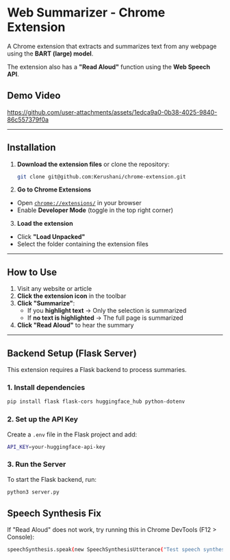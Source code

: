 # Web Summarizer - Chrome Extension

A Chrome extension that extracts and summarizes text from any webpage using the **BART (large) model**.  

The extension also has a **"Read Aloud"** function using the **Web Speech API**. 

## Demo Video

https://github.com/user-attachments/assets/1edca9a0-0b38-4025-9840-86c557379f0a

---

## Installation
1. **Download the extension files** or clone the repository:
   ```sh
   git clone git@github.com:Kerushani/chrome-extension.git
2. **Go to Chrome Extensions**  
- Open [`chrome://extensions/`](chrome://extensions/) in your browser  
- Enable **Developer Mode** (toggle in the top right corner)  

3. **Load the extension**  
- Click **"Load Unpacked"**  
- Select the folder containing the extension files  

---

## How to Use  
1. Visit any website or article  
2. **Click the extension icon** in the toolbar  
3. **Click "Summarize"**:  
   - If you **highlight text** → Only the selection is summarized  
   - If **no text is highlighted** → The full page is summarized  
4. **Click "Read Aloud"** to hear the summary  

---

## Backend Setup (Flask Server)  
This extension requires a Flask backend to process summaries.  

### 1. Install dependencies  
   ```sh 
   pip install flask flask-cors huggingface_hub python-dotenv
   ```

### 2. Set up the API Key  
Create a `.env` file in the Flask project and add:  

```sh
API_KEY=your-huggingface-api-key
```

### 3. Run the Server  
To start the Flask backend, run:  

```sh
python3 server.py
```

## Speech Synthesis Fix
If "Read Aloud" does not work, try running this in Chrome DevTools (F12 > Console):

```sh
speechSynthesis.speak(new SpeechSynthesisUtterance("Test speech synthesis."));
```



